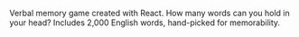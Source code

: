 Verbal memory game created with React. How many words can you hold in your head? Includes 2,000 English words, hand-picked for memorability.